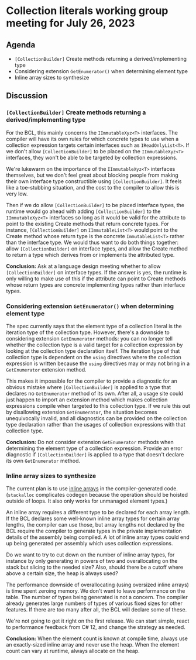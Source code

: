 # Collection literals working group meeting for July 26, 2023

## Agenda

* `[CollectionBuilder]` Create methods returning a derived/implementing type
* Considering extension `GetEnumerator()` when determining element type
* Inline array sizes to synthesize

## Discussion

### `[CollectionBuilder]` Create methods returning a derived/implementing type

For the BCL, this mainly concerns the `IImmutableXyz<T>` interfaces. The compiler will have its own rules for which concrete types to use when a collection expression targets certain interfaces such as `IReadOnlyList<T>`. If we don't allow `[CollectionBuilder]` to be placed on the `IImmutableXyz<T>` interfaces, they won't be able to be targeted by collection expressions.

We're lukewarm on the importance of the `IImmutableXyz<T>` interfaces themselves, but we don't feel great about blocking people from making their own interface type constructible using `[CollectionBuilder]`. It feels like a toe-stubbing situation, and the cost to the compiler to allow this is very low.

Then if we do allow `[CollectionBuilder]` to be placed interface types, the runtime would go ahead with adding `[CollectionBuilder]` to the `IImmutableXyz<T>` interfaces so long as it would be valid for the attribute to point to the existing Create methods that return concrete types. For instance, `[CollectionBuilder]` on `IImmutableList<T>` would point to the Create method whose return type is the concrete `ImmutableList<T>` rather than the interface type. We would thus want to do both things together: allow `[CollectionBuilder]` on interface types, and allow the Create method to return a type which derives from or implements the attributed type.

**Conclusion:** Ask at a language design meeting whether to allow `[CollectionBuilder]` on interface types. If the answer is yes, the runtime is only willing to make use of this if the attribute can point to Create methods whose return types are concrete implementing types rather than interface types.

### Considering extension `GetEnumerator()` when determining element type

The spec currently says that the element type of a collection literal is the iteration type of the collection type. However, there's a downside to considering extension `GetEnumerator` methods: you can no longer tell whether the collection type is a valid target for a collection expression by looking at the collection type declaration itself. The iteration type of that collection type is dependent on the `using` directives where the collection expression is written because the `using` directives may or may not bring in a `GetEnumerator` extension method.

This makes it impossible for the compiler to provide a diagnostic for an obvious mistake where `[CollectionBuilder]` is applied to a type that declares no `GetEnumerator` method of its own. After all, a usage site could just happen to import an extension method which makes collection expressions compile when targeted to this collection type. If we rule this out by disallowing extension `GetEnumerator`, the situation becomes unequivocally invalid, and all diagnostics can be provided on the collection type declaration rather than the usages of collection expressions with that collection type.

**Conclusion:** Do not consider extension `GetEnumerator` methods when determining the element type of a collection expression. Provide an error diagnostic if `[CollectionBuilder]` is applied to a type that doesn't declare its own `GetEnumerator` method.

### Inline array sizes to synthesize

The current plan is to use [inline arrays](https://github.com/dotnet/csharplang/blob/main/proposals/inline-arrays.md) in the compiler-generated code. (`stackalloc` complicates codegen because the operation should be hoisted outside of loops. It also only works for unmanaged element types.)

An inline array requires a different type to be declared for each array length. If the BCL declares some well-known inline array types for certain array lengths, the compiler can use those, but array lengths not declared by the BCL require the compiler to generate types in the private implementation details of the assembly being compiled. A lot of inline array types could end up being generated per assembly which uses collection expressions.

Do we want to try to cut down on the number of inline array types, for instance by only generating in powers of two and overallocating on the stack but slicing to the needed size? Also, should there be a cutoff where above a certain size, the heap is always used?

The performance downside of overallocating (using oversized inline arrays) is time spent zeroing memory. We don't want to leave performance on the table. The number of types being generated is not a concern. The compiler already generates large numbers of types of various fixed sizes for other features. If there are too many after all, the BCL will declare some of these.

We're not going to get it right on the first release. We can start simple, react to performance feedback from C# 12, and change the strategy as needed.

**Conclusion:** When the element count is known at compile time, always use an exactly-sized inline array and never use the heap. When the element count can vary at runtime, always allocate on the heap.
